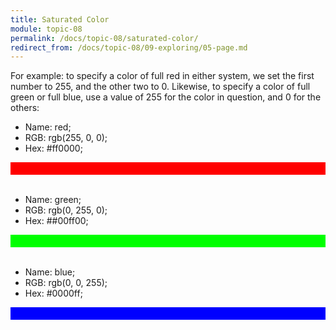 ```yaml
---
title: Saturated Color
module: topic-08
permalink: /docs/topic-08/saturated-color/
redirect_from: /docs/topic-08/09-exploring/05-page.md
---
```


<div class="divider-heading"></div>

For example: to specify a color of full red in either system, we set the first number to 255, and the other two to 0. Likewise, to specify a color of full green or full blue, use a value of 255 for the color in question, and 0 for the others:

- Name: red;
- RGB: rgb(255, 0, 0);
- Hex: #ff0000;

<div width="100%" height="20px"
    style="background-color:rgb(255, 0, 0);padding:10px;">
</div>

<br />

- Name: green;
- RGB: rgb(0, 255, 0);
- Hex: ##00ff00;

<div width="50%" height="20px"
    style="background-color:rgb(0, 255, 0);padding:10px;">
</div>

<br />

- Name: blue;
- RGB: rgb(0, 0, 255);
- Hex: #0000ff;

<div width="50%" height="20px"
    style="background-color:rgb(0, 0, 255);padding:10px;">
</div>

<br />
